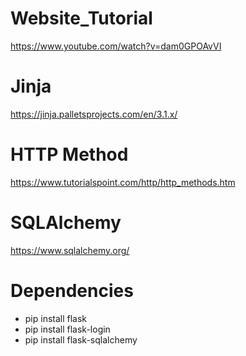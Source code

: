 # Website_Tutorial
https://www.youtube.com/watch?v=dam0GPOAvVI

# Jinja
https://jinja.palletsprojects.com/en/3.1.x/

# HTTP Method
https://www.tutorialspoint.com/http/http_methods.htm

# SQLAlchemy
https://www.sqlalchemy.org/

# Dependencies
- pip install flask
- pip install flask-login
- pip install flask-sqlalchemy